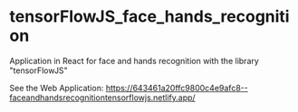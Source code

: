 # tensorFlowJS_face_hands_recognition
Application in React for face and hands recognition with the library "tensorFlowJS"

See the Web Application:  https://643461a20ffc9800c4e9afc8--faceandhandsrecognitiontensorflowjs.netlify.app/
